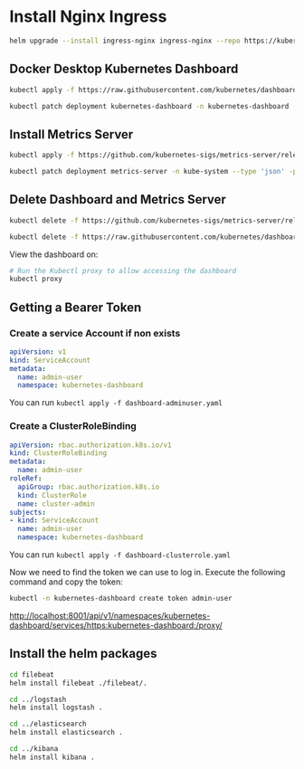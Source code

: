 # Install Nginx Ingress

```sh
helm upgrade --install ingress-nginx ingress-nginx --repo https://kubernetes.github.io/ingress-nginx --namespace ingress-nginx --create-namespace
```

## Docker Desktop Kubernetes Dashboard 

```sh
kubectl apply -f https://raw.githubusercontent.com/kubernetes/dashboard/v2.5.0/aio/deploy/recommended.yaml

kubectl patch deployment kubernetes-dashboard -n kubernetes-dashboard --type 'json' -p '[{"op": "add", "path": "/spec/template/spec/containers/0/args/-", "value": "--enable-skip-login"}]'
```

## Install Metrics Server 

```sh
kubectl apply -f https://github.com/kubernetes-sigs/metrics-server/releases/latest/download/components.yaml

kubectl patch deployment metrics-server -n kube-system --type 'json' -p '[{"op": "add", "path": "/spec/template/spec/containers/0/args/-", "value": "--kubelet-insecure-tls"}]'
```

## Delete Dashboard and Metrics Server 

```sh
kubectl delete -f https://github.com/kubernetes-sigs/metrics-server/releases/download/v0.4.2/components.yaml

kubectl delete -f https://raw.githubusercontent.com/kubernetes/dashboard/v2.2.0/aio/deploy/recommended.yaml
```

View the dashboard on:

```sh
# Run the Kubectl proxy to allow accessing the dashboard
kubectl proxy
```

## Getting a Bearer Token

### Create a service Account if non exists

```yml
apiVersion: v1
kind: ServiceAccount
metadata:
  name: admin-user
  namespace: kubernetes-dashboard
```

You can run `kubectl apply -f dashboard-adminuser.yaml`

### Create a ClusterRoleBinding

```yml
apiVersion: rbac.authorization.k8s.io/v1
kind: ClusterRoleBinding
metadata:
  name: admin-user
roleRef:
  apiGroup: rbac.authorization.k8s.io
  kind: ClusterRole
  name: cluster-admin
subjects:
- kind: ServiceAccount
  name: admin-user
  namespace: kubernetes-dashboard
```

You can run `kubectl apply -f dashboard-clusterrole.yaml`

Now we need to find the token we can use to log in. Execute the following command and copy the token:

```sh
kubectl -n kubernetes-dashboard create token admin-user
```

[http://localhost:8001/api/v1/namespaces/kubernetes-dashboard/services/https:kubernetes-dashboard:/proxy/](http://localhost:8001/api/v1/namespaces/kubernetes-dashboard/services/https:kubernetes-dashboard:/proxy/)

## Install the helm packages 

```sh
cd filebeat
helm install filebeat ./filebeat/.

cd ../logstash
helm install logstash .

cd ../elasticsearch
helm install elasticsearch .

cd ../kibana
helm install kibana .
```